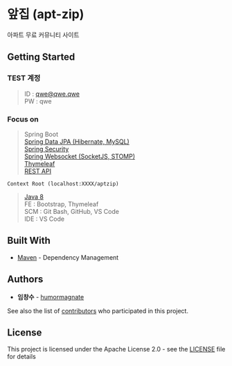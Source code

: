 # 앞집 (apt-zip)

아파트 무료 커뮤니티 사이트

## Getting Started



### TEST 계정
>ID : qwe@qwe.qwe<br>
>PW : qwe

### Focus on
>Spring Boot<br>
>[Spring Data JPA (Hibernate, MySQL)](/study/SpringDataJPA.md)<br>
>[Spring Security](./study/SpringSecurity.md)<br>
>[Spring Websocket (SocketJS, STOMP)](./study/WebSocket.md)<br>
>[Thymeleaf](./study/ThymeLeaf.md)<br>
>[REST API](./study/REST-API.md)

```
Context Root (localhost:XXXX/aptzip)
```

>[Java 8](./study/Java8.md)<br>
>FE : Bootstrap, Thymeleaf<br>
>SCM : Git Bash, GitHub, VS Code<br>
>IDE : VS Code

## Built With

* [Maven](https://maven.apache.org/) - Dependency Management

## Authors

* **임창수** - [humormagnate](https://github.com/humormagnate)

See also the list of [contributors](https://github.com/humormagnate/aptzip/graphs/contributors) who participated in this project.

## License

This project is licensed under the Apache License 2.0 - see the [LICENSE](https://www.apache.org/licenses/LICENSE-2.0) file for details